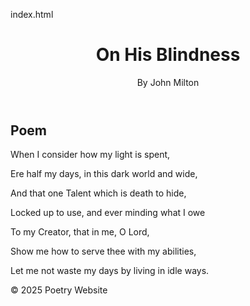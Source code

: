 index.html

<!DOCTYPE html>
<html lang="en">
<head>
    <meta charset="UTF-8">
    <meta name="viewport" content="width=device-width, initial-scale=1.0">
    <title>On His Blindness - John Milton</title>
    <link rel="stylesheet" href="style.css">
</head>
<body>
    <header>
        <h1>On His Blindness</h1>
        <p>By John Milton</p>
    </header>
    <section class="poetry">
        <h2>Poem</h2>
        <p>When I consider how my light is spent,</p>
        <p>Ere half my days, in this dark world and wide,</p>
        <p>And that one Talent which is death to hide,</p>
        <p>Locked up to use, and ever minding what I owe</p>
        <p>To my Creator, that in me, O Lord,</p>
        <p>Show me how to serve thee with my abilities,</p>
        <p>Let me not waste my days by living in idle ways.</p>
        <!-- You can continue adding the rest of the poem here -->
    </section>
    <footer>
        <p>&copy; 2025 Poetry Website</p>
    </footer>
</body>
</html>
